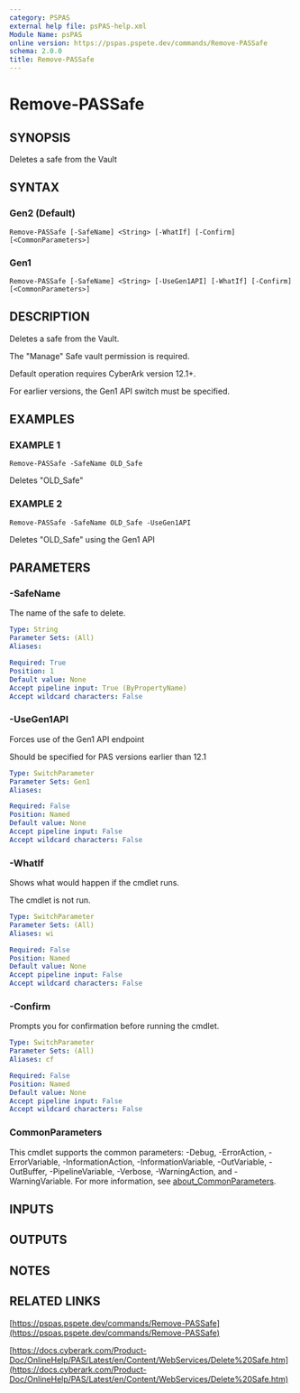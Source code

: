 ```yaml
---
category: PSPAS
external help file: psPAS-help.xml
Module Name: psPAS
online version: https://pspas.pspete.dev/commands/Remove-PASSafe
schema: 2.0.0
title: Remove-PASSafe
---
```


# Remove-PASSafe

## SYNOPSIS
Deletes a safe from the Vault

## SYNTAX

### Gen2 (Default)
```
Remove-PASSafe [-SafeName] <String> [-WhatIf] [-Confirm] [<CommonParameters>]
```

### Gen1
```
Remove-PASSafe [-SafeName] <String> [-UseGen1API] [-WhatIf] [-Confirm] [<CommonParameters>]
```

## DESCRIPTION
Deletes a safe from the Vault.

The "Manage" Safe vault permission is required.

Default operation requires CyberArk version 12.1+.

For earlier versions, the Gen1 API switch must be specified.

## EXAMPLES

### EXAMPLE 1
```
Remove-PASSafe -SafeName OLD_Safe
```

Deletes "OLD_Safe"

### EXAMPLE 2
```
Remove-PASSafe -SafeName OLD_Safe -UseGen1API
```

Deletes "OLD_Safe" using the Gen1 API

## PARAMETERS

### -SafeName
The name of the safe to delete.

```yaml
Type: String
Parameter Sets: (All)
Aliases:

Required: True
Position: 1
Default value: None
Accept pipeline input: True (ByPropertyName)
Accept wildcard characters: False
```

### -UseGen1API
Forces use of the Gen1 API endpoint

Should be specified for PAS versions earlier than 12.1

```yaml
Type: SwitchParameter
Parameter Sets: Gen1
Aliases:

Required: False
Position: Named
Default value: None
Accept pipeline input: False
Accept wildcard characters: False
```

### -WhatIf
Shows what would happen if the cmdlet runs.

The cmdlet is not run.

```yaml
Type: SwitchParameter
Parameter Sets: (All)
Aliases: wi

Required: False
Position: Named
Default value: None
Accept pipeline input: False
Accept wildcard characters: False
```

### -Confirm
Prompts you for confirmation before running the cmdlet.

```yaml
Type: SwitchParameter
Parameter Sets: (All)
Aliases: cf

Required: False
Position: Named
Default value: None
Accept pipeline input: False
Accept wildcard characters: False
```

### CommonParameters
This cmdlet supports the common parameters: -Debug, -ErrorAction, -ErrorVariable, -InformationAction, -InformationVariable, -OutVariable, -OutBuffer, -PipelineVariable, -Verbose, -WarningAction, and -WarningVariable. For more information, see [about_CommonParameters](http://go.microsoft.com/fwlink/?LinkID=113216).

## INPUTS

## OUTPUTS

## NOTES

## RELATED LINKS

[https://pspas.pspete.dev/commands/Remove-PASSafe](https://pspas.pspete.dev/commands/Remove-PASSafe)

[https://docs.cyberark.com/Product-Doc/OnlineHelp/PAS/Latest/en/Content/WebServices/Delete%20Safe.htm](https://docs.cyberark.com/Product-Doc/OnlineHelp/PAS/Latest/en/Content/WebServices/Delete%20Safe.htm)
